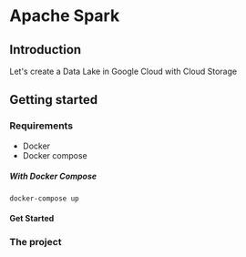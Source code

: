 # Apache Spark

## Introduction
Let's create a Data Lake in Google Cloud with Cloud Storage


## Getting started

### Requirements
- Docker
- Docker compose

##### With Docker Compose

`````
docker-compose up
`````

#### Get Started


### The project


